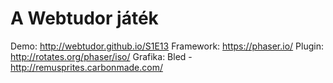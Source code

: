 # A Webtudor játék

Demo: http://webtudor.github.io/S1E13
Framework: https://phaser.io/
Plugin: http://rotates.org/phaser/iso/
Grafika: Bled - http://remusprites.carbonmade.com/
